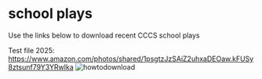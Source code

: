 # school plays
Use the links below to download recent CCCS school plays


Test file 2025:  https://www.amazon.com/photos/shared/1psgtzJzSAiZ2uhxaDEOaw.kFUSy8ztsunf79Y3YRwlka
![howtodownload](https://github.com/user-attachments/assets/30a1050f-bd50-42c4-9b7c-6024b27f369c)
